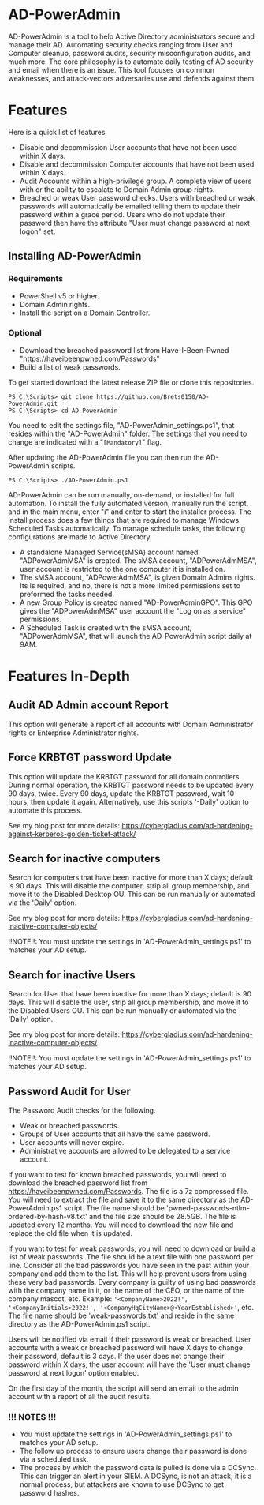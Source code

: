 #  AD-PowerAdmin
AD-PowerAdmin is a tool to help Active Directory administrators secure and manage their AD. Automating security checks ranging from User and Computer cleanup, password audits, security misconfiguration audits, and much more. The core philosophy is to automate daily testing of AD security and email when there is an issue. This tool focuses on common weaknesses, and attack-vectors adversaries use and defends against them.

# Features
Here is a quick list of features
-   Disable and decommission User accounts that have not been used within X days.
-   Disable and decommission Computer accounts that have not been used within X days.
-   Audit Accounts within a high-privilege group. A complete view of users with or the ability to escalate to Domain Admin group rights.
-   Breached or weak User password checks. Users with breached or weak passwords will automatically be emailed telling them to update their password within a grace period. Users who do not update their password then have the attribute "User must change password at next logon" set.

## Installing AD-PowerAdmin
### Requirements
 - PowerShell v5 or higher.
 - Domain Admin rights.
 - Install the script on a Domain Controller.
### Optional
 - Download the breached password list from Have-I-Been-Pwned "https://haveibeenpwned.com/Passwords"
 - Build a list of weak passwords.

To get started download the latest release ZIP file or clone this repositories.

    PS C:\Scripts> git clone https://github.com/Brets0150/AD-PowerAdmin.git
    PS C:\Scripts> cd AD-PowerAdmin

You need to edit the settings file, "AD-PowerAdmin_settings.ps1", that resides within the "AD-PowerAdmin" folder. The settings that you need to change are indicated with a "`[Mandatory]`" flag.

After updating the AD-PowerAdmin file you can then run the AD-PowerAdmin scripts.

    PS C:\Scripts> ./AD-PowerAdmin.ps1

AD-PowerAdmin can be run manually, on-demand, or installed for full automation. To install the fully automated version, manually run the script, and in the main menu, enter "i" and enter to start the installer process.
 The install process does a few things that are required to manage Windows Scheduled Tasks automatically. To manage schedule tasks, the following configurations are made to Active Directory.

 - A standalone Managed Service(sMSA) account named "ADPowerAdmMSA" is created. The sMSA account, "ADPowerAdmMSA", user account is restricted to the one computer it is installed on.
 - The sMSA account, "ADPowerAdmMSA", is given Domain Admins rights. Its is required, and no, there is not a more limited permissions set to preformed the tasks needed.
 - A new Group Policy is created named "AD-PowerAdminGPO". This GPO gives the "ADPowerAdmMSA" user account the "Log on as a service" permissions.
 - A Scheduled Task is created with the sMSA account, "ADPowerAdmMSA", that will launch the AD-PowerAdmin script daily at 9AM.

#
# Features In-Depth
## Audit AD Admin account Report
This option will generate a report of all accounts with Domain Administrator rights or Enterprise Administrator rights.

## Force KRBTGT password Update
This option will update the KRBTGT password for all domain controllers.
During normal operation, the KRBTGT password needs to be updated every 90 days, twice.
Every 90 days, update the KRBTGT password, wait 10 hours, then update it again.
Alternatively, use this scripts '-Daily' option to automate this process.

See my blog post for more details: https://cybergladius.com/ad-hardening-against-kerberos-golden-ticket-attack/

## Search for inactive computers
Search for computers that have been inactive for more than X days; default is 90 days. This will disable the computer,
strip all group membership, and move it to the Disabled.Desktop OU. This can be run manually or automated
via the 'Daily' option.

See my blog post for more details: https://cybergladius.com/ad-hardening-inactive-computer-objects/

!!NOTE!!: You must update the settings in 'AD-PowerAdmin_settings.ps1' to matches your AD setup.

## Search for inactive Users
Search for User that have been inactive for more than X days; default is 90 days. This will disable the user,
strip all group membership, and move it to the Disabled.Users OU. This can be run manually or automated
via the 'Daily' option.

See my blog post for more details: https://cybergladius.com/ad-hardening-inactive-computer-objects/

!!NOTE!!: You must update the settings in 'AD-PowerAdmin_settings.ps1' to matches your AD setup.

## Password Audit for User
The Password Audit checks for the following.
- Weak or breached passwords.
- Groups of User accounts that all have the same password.
- User accounts will never expire.
- Administrative accounts are allowed to be delegated to a service account.

If you want to test for known breached passwords, you will need to download the breached password list
from https://haveibeenpwned.com/Passwords. The file is a 7z compressed file. You will need to extract
the file and save it to the same directory as the AD-PowerAdmin.ps1 script. The file name should be
'pwned-passwords-ntlm-ordered-by-hash-v8.txt' and the file size should be 28.5GB. The file is updated every
12 months. You will need to download the new file and replace the old file when it is updated.

If you want to test for weak passwords, you will need to download or build a list of weak passwords.
The file should be a text file with one password per line. Consider all the bad passwords you have seen in
the past within your company and add them to the list. This will help prevent users from using these very
bad passwords. Every company is guilty of using bad passwords with the company name in it, or the name of
the CEO, or the name of the company mascot, etc.
Example: `'<CompanyName>2022!', '<CompanyInitials>2022!', '<CompanyHqCityName>@<YearEstablished>'`, etc.
The file name should be 'weak-passwords.txt' and reside in the same directory as the AD-PowerAdmin.ps1 script.

Users will be notified via email if their password is weak or breached. User accounts with a weak or breached
password will have X days to change their password, default is 3 days. If the user does not change their
password within X days, the user account will have the 'User must change password at next logon' option enabled.

On the first day of the month, the script will send an email to the admin account with a report of all the audit results.

### !!!   NOTES   !!!
- You must update the settings in 'AD-PowerAdmin_settings.ps1' to matches your AD setup.
- The follow up process to ensure users change their password is done via a scheduled task.
- The process by which the password data is pulled is done via a DCSync. This can trigger an alert in your SIEM.
    A DCSync, is not an attack, it is a normal process, but attackers are known to use DCSync to get password hashes.

#

